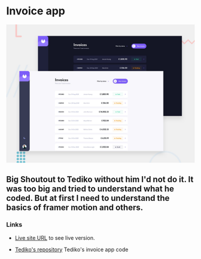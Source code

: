 # Invoice app

![Design preview for the Invoice app coding challenge](./src/assets/preview.jpg)

## Big Shoutout to Tediko without him I'd not do it. It was too big and tried to understand what he coded. But at first I need to understand the basics of framer motion and others.

### Links

- [Live site URL](https://mili-invoice-app.netlify.app/) to see live version.


- [Tediko's repository](https://github.com/tediko/invoice-app) Tediko's invoice app code
